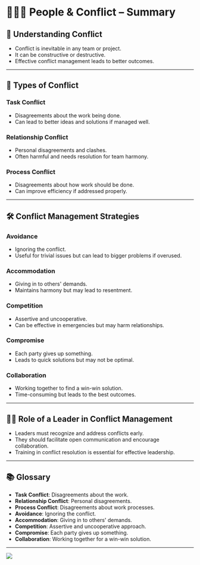 <link rel="stylesheet" href="../style.css">

# 🧑‍🤝‍🧑 People & Conflict – Summary

## 🧩 Understanding Conflict
- Conflict is inevitable in any team or project.
- It can be constructive or destructive.
- Effective conflict management leads to better outcomes.

---

## 🧠 Types of Conflict
### **Task Conflict**
- Disagreements about the work being done.
- Can lead to better ideas and solutions if managed well.

### **Relationship Conflict**
- Personal disagreements and clashes.
- Often harmful and needs resolution for team harmony.

### **Process Conflict**
- Disagreements about how work should be done.
- Can improve efficiency if addressed properly.

---

## 🛠️ Conflict Management Strategies

### **Avoidance**
- Ignoring the conflict.
- Useful for trivial issues but can lead to bigger problems if overused.

### **Accommodation**
- Giving in to others' demands.
- Maintains harmony but may lead to resentment.

### **Competition**
- Assertive and uncooperative.
- Can be effective in emergencies but may harm relationships.

### **Compromise**
- Each party gives up something.
- Leads to quick solutions but may not be optimal.

### **Collaboration**
- Working together to find a win-win solution.
- Time-consuming but leads to the best outcomes.

---

## 🧑‍💼 Role of a Leader in Conflict Management
- Leaders must recognize and address conflicts early.
- They should facilitate open communication and encourage collaboration.
- Training in conflict resolution is essential for effective leadership.

---

## 📚 Glossary
- **Task Conflict**: Disagreements about the work.
- **Relationship Conflict**: Personal disagreements.
- **Process Conflict**: Disagreements about work processes.
- **Avoidance**: Ignoring the conflict.
- **Accommodation**: Giving in to others' demands.
- **Competition**: Assertive and uncooperative approach.
- **Compromise**: Each party gives up something.
- **Collaboration**: Working together for a win-win solution.

---

<img src="../assets/images/Dics.avif" class="img-normal" draggable="false">
